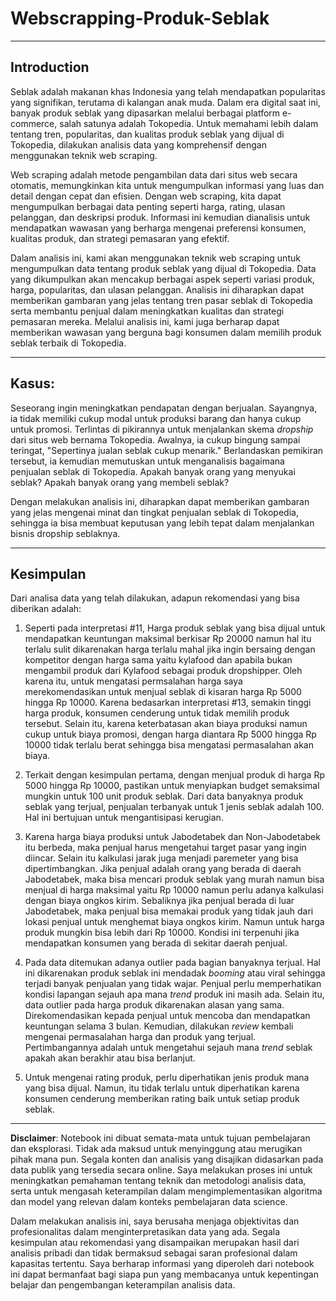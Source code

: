 # Webscrapping-Produk-Seblak

---

## Introduction

Seblak adalah makanan khas Indonesia yang telah mendapatkan popularitas yang signifikan, terutama di kalangan anak muda. Dalam era digital saat ini, banyak produk seblak yang dipasarkan melalui berbagai platform e-commerce, salah satunya adalah Tokopedia. Untuk memahami lebih dalam tentang tren, popularitas, dan kualitas produk seblak yang dijual di Tokopedia, dilakukan analisis data yang komprehensif dengan menggunakan teknik web scraping.

Web scraping adalah metode pengambilan data dari situs web secara otomatis, memungkinkan kita untuk mengumpulkan informasi yang luas dan detail dengan cepat dan efisien. Dengan web scraping, kita dapat mengumpulkan berbagai data penting seperti harga, rating, ulasan pelanggan, dan deskripsi produk. Informasi ini kemudian dianalisis untuk mendapatkan wawasan yang berharga mengenai preferensi konsumen, kualitas produk, dan strategi pemasaran yang efektif.

Dalam analisis ini, kami akan menggunakan teknik web scraping untuk mengumpulkan data tentang produk seblak yang dijual di Tokopedia. Data yang dikumpulkan akan mencakup berbagai aspek seperti variasi produk, harga, popularitas, dan ulasan pelanggan. Analisis ini diharapkan dapat memberikan gambaran yang jelas tentang tren pasar seblak di Tokopedia serta membantu penjual dalam meningkatkan kualitas dan strategi pemasaran mereka. Melalui analisis ini, kami juga berharap dapat memberikan wawasan yang berguna bagi konsumen dalam memilih produk seblak terbaik di Tokopedia.

---

## Kasus:

Seseorang ingin meningkatkan pendapatan dengan berjualan. Sayangnya, ia tidak memiliki cukup modal untuk produksi barang dan hanya cukup untuk promosi. Terlintas di pikirannya untuk menjalankan skema *dropship* dari situs web bernama Tokopedia. Awalnya, ia cukup bingung sampai teringat, "Sepertinya jualan seblak cukup menarik." Berlandaskan pemikiran tersebut, ia kemudian memutuskan untuk menganalisis bagaimana penjualan seblak di Tokopedia. Apakah banyak orang yang menyukai seblak? Apakah banyak orang yang membeli seblak? 

Dengan melakukan analisis ini, diharapkan dapat memberikan gambaran yang jelas mengenai minat dan tingkat penjualan seblak di Tokopedia, sehingga ia bisa membuat keputusan yang lebih tepat dalam menjalankan bisnis dropship seblaknya.

---

## Kesimpulan
 
Dari analisa data yang telah dilakukan, adapun rekomendasi yang bisa diberikan adalah:

1. Seperti pada interpretasi #11, Harga produk seblak yang bisa dijual untuk mendapatkan keuntungan maksimal berkisar Rp 20000 namun hal itu terlalu sulit dikarenakan harga terlalu mahal jika ingin bersaing dengan kompetitor dengan harga sama yaitu kylafood dan apabila bukan mengambil produk dari Kylafood sebagai produk dropshipper. Oleh karena itu, untuk mengatasi permsalahan harga saya merekomendasikan untuk menjual seblak di kisaran harga Rp 5000 hingga Rp 10000. Karena bedasarkan interpretasi #13, semakin tinggi harga produk, konsumen cenderung untuk tidak memilih produk tersebut. Selain itu, karena keterbatasan akan biaya produksi namun cukup untuk biaya promosi, dengan harga diantara Rp 5000 hingga Rp 10000 tidak terlalu berat sehingga bisa mengatasi permasalahan akan biaya. 

2. Terkait dengan kesimpulan pertama, dengan menjual produk di harga Rp 5000 hingga Rp 10000, pastikan untuk menyiapkan budget semaksimal mungkin untuk 100 unit produk seblak. Dari data banyaknya produk seblak yang terjual, penjualan terbanyak untuk 1 jenis seblak adalah 100. Hal ini bertujuan untuk mengantisipasi kerugian.  

3. Karena harga biaya produksi untuk Jabodetabek dan Non-Jabodetabek itu berbeda, maka penjual harus mengetahui target pasar yang ingin diincar. Selain itu kalkulasi jarak juga menjadi paremeter yang bisa dipertimbangkan. Jika penjual adalah orang yang berada di daerah Jabodetabek, maka bisa mencari produk seblak yang murah namun bisa menjual di harga maksimal yaitu Rp 10000 namun perlu adanya kalkulasi dengan biaya ongkos kirim. Sebaliknya jika penjual berada di luar Jabodetabek, maka penjual bisa memakai produk yang tidak jauh dari lokasi penjual untuk menghemat biaya ongkos kirim. Namun untuk harga produk mungkin bisa lebih dari Rp 10000. Kondisi ini terpenuhi jika mendapatkan konsumen yang berada di sekitar daerah penjual.

4. Pada data ditemukan adanya outlier pada bagian banyaknya terjual. Hal ini dikarenakan produk seblak ini mendadak *booming* atau viral sehingga terjadi banyak penjualan yang tidak wajar. Penjual perlu memperhatikan kondisi lapangan sejauh apa mana *trend* produk ini masih ada. Selain itu, data outlier pada harga produk dikarenakan alasan yang sama. Direkomendasikan kepada penjual untuk mencoba dan mendapatkan keuntungan selama 3 bulan. Kemudian, dilakukan *review* kembali mengenai permasalahan harga dan produk yang terjual. Pertimbangannya adalah untuk mengetahui sejauh mana *trend* seblak apakah akan berakhir atau bisa berlanjut.

5. Untuk mengenai rating produk, perlu diperhatikan jenis produk mana yang bisa dijual. Namun, itu tidak terlalu untuk diperhatikan karena konsumen cenderung memberikan rating baik untuk setiap produk seblak.

---

**Disclaimer**: Notebook ini dibuat semata-mata untuk tujuan pembelajaran dan eksplorasi. Tidak ada maksud untuk menyinggung atau merugikan pihak mana pun. Segala konten dan analisis yang disajikan didasarkan pada data publik yang tersedia secara online. Saya melakukan proses ini untuk meningkatkan pemahaman tentang teknik dan metodologi analisis data, serta untuk mengasah keterampilan dalam mengimplementasikan algoritma dan model yang relevan dalam konteks pembelajaran data science.

Dalam melakukan analisis ini, saya berusaha menjaga objektivitas dan profesionalitas dalam menginterpretasikan data yang ada. Segala kesimpulan atau rekomendasi yang disampaikan merupakan hasil dari analisis pribadi dan tidak bermaksud sebagai saran profesional dalam kapasitas tertentu. Saya berharap informasi yang diperoleh dari notebook ini dapat bermanfaat bagi siapa pun yang membacanya untuk kepentingan belajar dan pengembangan keterampilan analisis data.


